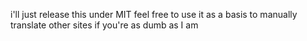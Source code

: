 i'll just release this under MIT
feel free to use it as a basis to manually translate other sites if you're as dumb as I am